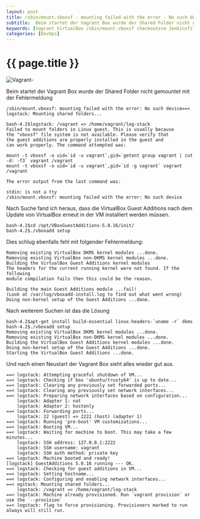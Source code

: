 ```yaml
---
layout: post
title: /sbin/mount.vboxsf - mounting failed with the error - No such device
subtitle:  Beim startet der Vagrant Box wurde der Shared Folder nicht gemountet mit der Fehlermeldung /sbin/mount.vboxsf mounting failed with the error -  Nach einigem suchen fand ich heraus, dass nach dem Update von VirtualBox die ... erneut in der VM installiert werden müssen.
keywords: [Vagrant VirtualBox /sbin/mount.vboxsf checkoutscm Jenkinsfile webinterface]
categories: [DevOps]
---
```

# {{ page.title }}


![Vagrant-](../../img/Vagrant-logo.png)

Beim startet der Vagrant Box wurde der Shared Folder nicht gemountet mit der Fehlermeldung

```/sbin/mount.vboxsf: mounting failed with the error: No such device==< logstack: Mounting shared folders...```

```
bash-4.2$logstack: /vagrant => /home/vagrant/log-stack
Failed to mount folders in Linux guest. This is usually because
the "vboxsf" file system is not available. Please verify that
the guest additions are properly installed in the guest and
can work properly. The command attempted was:

mount -t vboxsf -o uid=`id -u vagrant`,gid=`getent group vagrant | cut -d: -f3` vagrant /vagrant
mount -t vboxsf -o uid=`id -u vagrant`,gid=`id -g vagrant` vagrant /vagrant

The error output from the last command was:

stdin: is not a tty
/sbin/mount.vboxsf: mounting failed with the error: No such device
```

Nach Suche fand ich heraus, dass die VirtualBox Guest Additions nach dem Update von VirtualBox erneut in der VM installiert werden müssen.

```
bash-4.2$cd /opt/VBoxGuestAdditions-5.0.16/init/
bash-4.2$./vboxadd setup
```

Dies schlug ebenfalls fehl mit folgender Fehlermeldung:

```
Removing existing VirtualBox DKMS kernel modules ...done.
Removing existing VirtualBox non-DKMS kernel modules ...done.
Building the VirtualBox Guest Additions kernel modules
The headers for the current running kernel were not found. If the following
module compilation fails then this could be the reason.

Building the main Guest Additions module ...fail!
(Look at /var/log/vboxadd-install.log to find out what went wrong)
Doing non-kernel setup of the Guest Additions ...done.
```

Nach weiterem Suchen ist das die Lösung

```
bash-4.2$apt-get install build-essential linux-headers-`uname -r` dkms
bash-4.2$./vboxadd setup
Removing existing VirtualBox DKMS kernel modules ...done.
Removing existing VirtualBox non-DKMS kernel modules ...done.
Building the VirtualBox Guest Additions kernel modules ...done.
Doing non-kernel setup of the Guest Additions ...done.
Starting the VirtualBox Guest Additions ...done.
```

Und nach einen Neustart der Vagrant Box sieht alles wieder gut aus.

```
==< logstack: Attempting graceful shutdown of VM...
==< logstack: Checking if box 'ubuntu/trusty64' is up to date...
==< logstack: Clearing any previously set forwarded ports...
==< logstack: Clearing any previously set network interfaces...
==< logstack: Preparing network interfaces based on configuration...
    logstack: Adapter 1: nat
    logstack: Adapter 2: hostonly
==< logstack: Forwarding ports...
    logstack: 22 (guest) => 2222 (host) (adapter 1)
==< logstack: Running 'pre-boot' VM customizations...
==< logstack: Booting VM...
==< logstack: Waiting for machine to boot. This may take a few minutes...
    logstack: SSH address: 127.0.0.1:2222
    logstack: SSH username: vagrant
    logstack: SSH auth method: private key
==< logstack: Machine booted and ready!
[logstack] GuestAdditions 5.0.16 running --- OK.
==< logstack: Checking for guest additions in VM...
==< logstack: Setting hostname...
==< logstack: Configuring and enabling network interfaces...
==< ogstack: Mounting shared folders...
    logstack: /vagrant => /home/vagrant/log-stack
==< logstack: Machine already provisioned. Run `vagrant provision` or use the `--provision`
==< logstack: flag to force provisioning. Provisioners marked to run always will still run.
```
